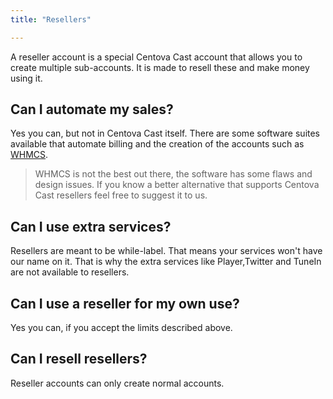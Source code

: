 ```yaml
---
title: "Resellers"

---
```

A reseller account is a special Centova Cast account that allows you to create multiple sub-accounts. It is made to resell these and make money using it. 

## Can I automate my sales?

Yes you can, but not in Centova Cast itself. There are some software suites available that automate billing and the creation of the accounts such as [WHMCS](https://whmcs.com). 
> WHMCS is not the best out there, the software has some flaws and design issues. If you know a better alternative that supports Centova Cast resellers feel free to suggest it to us.


## Can I use extra services?

Resellers are meant to be while-label. That means your services won't have our name on it. That is why the extra services like Player,Twitter and TuneIn are not available to resellers.

## Can I use a reseller for my own use?

Yes you can, if you accept the limits described above.

## Can I resell resellers?

Reseller accounts can only create normal accounts.
